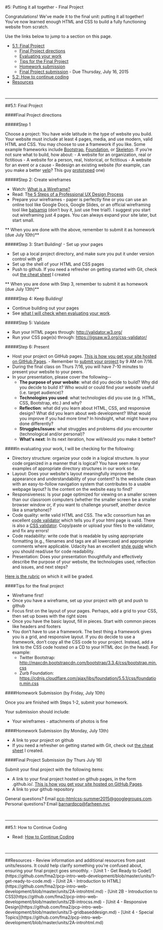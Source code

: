 #5: Putting it all together - Final Project

Congratulations!  We've made it to the final unit: putting it all together! You’ve now learned enough HTML and CSS to build a fully functioning website from scratch. 

Use the links below to jump to a section on this page.

- [5.1: Final Project](#51-finalproject)
	- [Final Project directions](#directions)
	- [Evaluating your work](#evaluation)
	- [Tips for the Final Project](#tips)
	- [Homework submission](#homeworksubmission)
	- [Final Project submission](#projectsubmission) - Due Thursday, July 16, 2015
- [5.2: How to continue coding](#52-contcoding)
- [Resources](#resources)

<br>
<hr height="10px">

##<a id="51-finalproject">5.1: Final Project</a>

####<a id="directions">Final Project directions</a>

#####Step 1

Choose a project: You have wide latitude in the type of website you build. Your website must include at least 4 pages, media, and use modern, valid HTML and CSS. You may choose to use a framework if you like. Some example frameworks include [Bootstrap](http://getbootstrap.com/), [Foundation](http://foundation.zurb.com/), or [Skeleton](http://getskeleton.com/). If you’re not sure what to build, how about: 
	- A website for an organization, real or fictitious
	- A website for a person, real, historical, or fictitious
	- A website for an event or a cause
	- Redesign an existing website (for example, can you make a better [yelp](http://www.yelp.com/brooklyn)? This guy [prototyped](https://medium.com/@jerrycao_uxpin/the-power-of-minimalism-a-story-of-redesigning-yelp-1a39c0b014f0) one)

#####Step 2: Create wireframes

- Watch: [What is a Wireframe?](https://www.youtube.com/watch?v=T0vt3nLZKks)
- Read: T[he 5 Steps of a Professional UX Design Process](http://skillcrush.com/2014/06/24/5-ux-design-deliverables/)
- Prepare your wireframes - paper is perfectly fine or you can use an online tool like Google Docs, Google Slides, or an official wireframing tool like [balsamiq](https://balsamiq.com/products/mockups/) (don’t buy it, just use free trial!). I suggest you start out wireframing just 4 pages. You can always expand your site later, but start small. 

** When you are done with the above, remember to submit it as homework (due July 10th)** 

#####Step 3: Start Building! - Set up your pages 
- Set up a local project directory, and make sure you put it under version control with git
- Set up the shell of your HTML and CSS pages 
- Push to github.  If you need a refresher on getting started with Git, check out [the cheat sheet](https://github.com/fma2/pcp-intro-web-development/blob/master/resources/git-started-cheat-sheet.md) I created

** When you are done with Step 3, remember to submit it as homework (due July 13th)** 

#####Step 4: Keep Building!

- Continue building out your pages
- See [what I will check when evaluating your work](https://github.com/fma2/pcp-intro-web-development/blob/master/units/5-finalproject.md#evaluation).

#####Step 5: Validate
- Run your HTML pages through: http://validator.w3.org/
- Run your CSS page(s) through: https://jigsaw.w3.org/css-validator/


#####Step 6: Present

- Host your project on GitHub pages. [This is how you get your site hosted on GitHub Pages](https://github.com/fma2/pcp-intro-web-development/blob/master/units/4-specialtopics.md#45a-hosting-with-github-pages). - Remember to [submit your project](https://github.com/fma2/pcp-intro-web-development/blob/master/units/5-finalproject.md#final-project-submission-by-thurs-july-16) by 9 AM on 7/16.
- During the final class on Thurs 7/16, you will have 7-10 minutes to present your website to your peers.
- In your presentation, please cover the following--
	- **The purpose of your website**: what did you decide to build?  Why did you decide to build it?  Who would or could find your website useful (i.e. target audience)?
	- **Technologies you used**: what technologies did you use (e.g. HTML, CSS, Bootstrap, etc.) and why? 
	- **Reflection**: what did you learn about HTML, CSS, and responsive design? What did you learn about web development? What would you improve if you had more time?  In hindsight, what might have you done differently?
	- **Struggles/issues**: what struggles and problems did you encounter (technological and/or personal)?
	- **What's next**: In its next iteration, how will/would you make it better?

####<a id="evaluation">In evaluating your work, I will be checking for the following:</a>

- Directory structure: organize your code in a logical structure. Is your code organized in a manner that is logical? You have seen many examples of appropriate directory structures in our work so far. 
- Layout:  Does your website's layout meaningfully improve the appearance and understandability of your content?  Is the website clean with an easy-to-follow navigation system that contributes to a usable webpage layout?  Is the content on the website easy to find? 
- Responsiveness: Is your page optimized for viewing on a smaller screen than our classroom computers (whether the smaller screen be a smaller browser window or, if you want to challenge yourself, another device like a smartphone)?
- Code quality: write valid HTML and CSS. The w3c consortium has an excellent [code validator](http://validator.w3.org/#validate_by_input) which tells you if your html page is valid.  There is also a [CSS validator](http://jigsaw.w3.org/css-validator/). Copy/paste or upload your files to the validator, and fix any errors! 
- Code readability: write code that is readable by using appropriate formatting (e.g., filenames and tags are all lowercase) and appropriate comments where applicable. Udacity has an excellent [style guide](http://udacity.github.io/frontend-nanodegree-styleguide/) which you should read/use for code readability.
- Presentation: Does your presentation thoughtfully and effectively describe the purpose of your website, the technologies used, reflection and issues, and next steps?

[Here is the rubric](https://docs.google.com/spreadsheets/d/1umgGoaSNbg2hKaP_QEwuZS0YqTIrzStUVMAvMygDA3g/edit?usp=sharing) on which it will be graded.

####<a id="tips">Tips for the final project</a>
- Wireframe first! 
- Once you have a wireframe, set up your project with git and push to github
- Focus first on the layout of your pages. Perhaps, add a grid to your CSS, then set up boxes with the right sizes
- Once you have the basic layout, fill in pieces. Start with common pieces like headers and footers 
- You don’t have to use a framework. The best thing a framework gives you is a grid, and responsive layout. If you do decide to use a framework, don’t copy all the CSS code to your project. Instead, add a link to the CSS code hosted on a CD to your HTML doc (in the head). For example:
	- Twitter Bootstrap: http://maxcdn.bootstrapcdn.com/bootstrap/3.3.4/css/bootstrap.min.css
	- Zurb Foundation: https://cdnjs.cloudflare.com/ajax/libs/foundation/5.5.1/css/foundation.min.css



####<a id="homeworksubmission">Homework Submission (by Friday, July 10th)</a>

Once you are finished with Steps 1-2,  submit your homework. 

Your submission should include:

- Your wireframes - attachments of photos is fine

####<a id="homeworksubmission">Homework Submission (by Monday, July 13th)</a>

- A link to your project on github
- If you need a refresher on getting started with Git, check out [the cheat sheet](https://github.com/fma2/pcp-intro-web-development/blob/master/resources/git-started-cheat-sheet.md) I created.

####<a id="projectsubmission">Final Project Submission (by Thurs July 16)</a>

Submit your final project with the following items:

- A link to your final project hosted on github pages, in the form <yourUsername>.github.io/<yourRepositoryname>.  [This is how you get your site hosted on GitHub Pages](https://github.com/fma2/pcp-intro-web-development/blob/master/units/4-specialtopics.md#45a-hosting-with-github-pages).
- A link to your github repository

General questions? Email pcp-htmlcss-summer2015@googlegroups.com.
Personal questions? Email barnardpcp@farheen.nyc

<br>
<hr height="10px">

##<a id="52-contcoding">5.1: How to Continue Coding</a>

- Read: [How to Continue Coding](https://docs.google.com/presentation/d/1HKhZkG0IFW711XaV9zb4bLQJmHlAaxihJpP1maj5qkc/edit?usp=sharing)


<br>
<hr height="10px">
##<a id="resources">Resources</a>
- Review information and additional resources from past units/lessons.  It could help clarify something you're confused about, ensuring your final project goes smoothly.
	- [Unit 1 - Get Ready to Code!](https://github.com/fma2/pcp-intro-web-development/blob/master/units/1-get-ready-to-code.md)
	- [Unit 2A - Introduction to HTML](https://github.com/fma2/pcp-intro-web-development/blob/master/units/2A-introhtml.md)
	- [Unit 2B - Introduction to CSS](https://github.com/fma2/pcp-intro-web-development/blob/master/units/2B-introcss.md)
	- [Unit 4 - Responsive Design](https://github.com/fma2/pcp-intro-web-development/blob/master/units/3-gridbaseddesign.md)
	- [Unit 4 - Special Topics](https://github.com/fma2/pcp-intro-web-development/blob/master/units/2A-introhtml.md)
